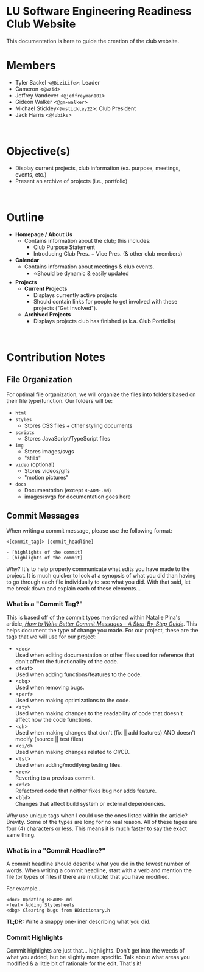 # **LU Software Engineering Readiness Club Website**
This documentation is here to guide the creation of the club website.
<br>

# **Members**
- Tyler Sackel <`@BiziLife`>: Leader
- Cameron <`@wzid`>
- Jeffrey Vandever <`@jeffreyman101`>
- Gideon Walker <`@gm-walker`>
- Michael Stickley<`@mstickley22`>: Club President
- Jack Harris <`@4ubiks`>

<br>

# **Objective(s)**
<!-- This section contains information about the objectives of this website -->
- Display current projects, club information (ex. purpose, meetings, events, etc.)
- Present an archive of projects (i.e., portfolio)

<br>

# **Outline**
<!-- This section describes how the website will be organized. _Webpages are in **bold**_; Notes are in normal text. -->
- **Homepage / About Us**
  - Contains information about the club; this includes:
    - Club Purpose Statement
    - Introducing Club Pres. + Vice Pres. (& other club members)
- **Calendar**
  - Contains information about meetings & club events.
    - ⭐Should be dynamic & easily updated
- **Projects**
  - **Current Projects**
    - Displays currently active projects
    - Should contain links for people to get involved with these projects ("Get Involved").
  - **Archived Projects**
    - Displays projects club has finished (a.k.a. Club Portfolio)

<br>

# **Contribution Notes**
## **File Organization**
<!-- Descirbes how the files within our repo are organized (i.e., where to find types of files) -->
For optimal file organization, we will organize the files into folders based on their file type/function. Our folders will be:
- `html`
- `styles`
  - Stores CSS files + other styling documents
- `scripts`
  - Stores JavaScript/TypeScript files
- `img`
  - Stores images/svgs
  - "stills"
- `video` (optional)
  - Stores videos/gifs
  - "motion pictures"
- `docs`
  - Documentation (except `README.md`)
  - images/svgs for documentation goes here
## **Commit Messages**
When writing a commit message, please use the following format:
    
    <[commit_tag]> [commit_headline]

    - [highlights of the commit]
    - [highlights of the commit]

Why? It's to help properly communicate what edits you have made to the project. It is much quicker to look at a synopsis of what you did than having to go through each file individually to see what you did. With that said, let me break down and explain each of these elements...

### **What is a "Commit Tag?"**
This is based off of the commit types mentioned within Natalie Pina's article,<a href="https://www.freecodecamp.org/news/how-to-write-better-git-commit-messages/"> *How to Write Better Commit Messages - A Step-By-Step Guide*</a>. This helps document the type of change you made. For our project, these are the tags that we will use for our project:

- <`doc`>
<br> Used when editing documentation or other files used for reference that don't affect the functionality of the code.
- <`feat`>
<br> Used when adding functions/features to the code.
- <`dbg`>
<br> Used when removing bugs.
- <`perf`>
<br> Used when making optimizations to the code.
- <`sty`>
<br> Used when making changes to the readability of code that doesn't affect how the code functions.
- <`ch`>
<br> Used when making changes that don't (fix || add features) AND doesn't modify (source || test files)
- <`ci/d`>
<br> Used when making changes related to CI/CD.
- <`tst`>
<br> Used when adding/modifying testing files.
- <`rev`>
<br> Reverting to a previous commit.
- <`rfc`>
<br> Refactored code that neither fixes bug nor adds feature.
- <`bld`>
<br> Changes that affect build system or external dependencies.

Why use unique tags when I could use the ones listed within the article? Brevity. Some of the types are long for no real reason. All of these tages are four (4) characters or less. This means it is much faster to say the exact same thing. 
### **What is in a "Commit Headline?"**
A commit headline should describe what you did in the fewest number of words. When writing a commit headline, start with a verb and mention the file (or types of files if there are multiple) that you have modified.

For example...
  
    <doc> Updating README.md
    <feat> Adding Stylesheets
    <dbg> Clearing bugs from BDictionary.h 

**TL;DR:** Write a snappy one-liner describing what you did.
### **Commit Highlights**
Commit highlights are just that... highlights. Don't get into the weeds of what you added, but be slightly more specific. Talk about what areas you modified & a little bit of rationale for the edit. That's it!
